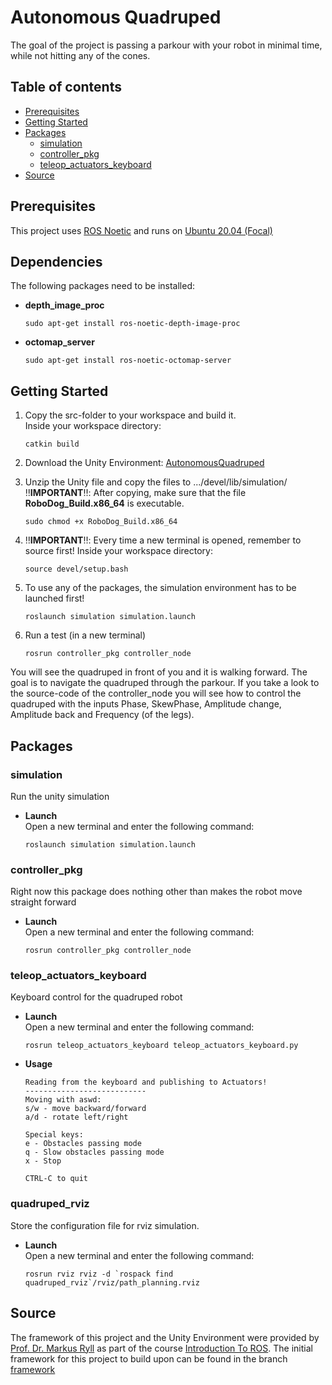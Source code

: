 # Autonomous Quadruped 
The goal of the project is passing a parkour with your robot in minimal time, while not hitting any of the cones.

## Table of contents 
* [Prerequisites](#prerequisites)
* [Getting Started](#getting-started)
* [Packages](#packages)
   * [simulation](#simulation)
   * [controller_pkg](#controller_pkg)
   * [teleop_actuators_keyboard](#teleop_actuators_keyboard)
* [Source](#source)

## Prerequisites
This project uses [ROS Noetic](http://wiki.ros.org/noetic/Installation/Ubuntu) and runs on [Ubuntu 20.04 (Focal)](https://releases.ubuntu.com/focal/)

## Dependencies
The following packages need to be installed:
* **depth_image_proc**

  ````
  sudo apt-get install ros-noetic-depth-image-proc
  ````
* **octomap_server**
  
  ````
  sudo apt-get install ros-noetic-octomap-server
  ````

## Getting Started
1. Copy the src-folder to your workspace and build it. </br>
   Inside your workspace directory:
   ````
   catkin build
   ````
3. Download the Unity Environment: [AutonomousQuadruped](https://www.dropbox.com/scl/fi/ur7qtlxuc4q75zl5jgfi8/AutonomousQuadruped.zip?rlkey=9973zkjr8mfln7c2cmrgts19b&st=09o0mxjm&dl=0)
4. Unzip the Unity file and copy the files to .../devel/lib/simulation/ </br>
   ‼️**IMPORTANT**‼️: After copying, make sure that the file **RoboDog_Build.x86_64** is executable. 
   ````
   sudo chmod +x RoboDog_Build.x86_64
   ````
5. ‼️**IMPORTANT**‼️: Every time a new terminal is opened, remember to source first! Inside your workspace directory:
   
    ````
    source devel/setup.bash
    ````
6. To use any of the packages, the simulation environment has to be launched first!
   
    ````
    roslaunch simulation simulation.launch
    ````
7. Run a test (in a new terminal)
   
    ````
    rosrun controller_pkg controller_node
    ````
  
You will see the quadruped in front of you and it is walking forward. The goal is to navigate the quadruped through the parkour. If you take a look to the source-code of the controller_node you will see how to control the quadruped with the inputs Phase, SkewPhase, Amplitude change, Amplitude back and Frequency (of the legs).

## Packages

### simulation
Run the unity simulation
* **Launch**  
   Open a new terminal and enter the following command:
   ````
   roslaunch simulation simulation.launch
   ````
### controller_pkg
Right now this package does nothing other than makes the robot move straight forward
* **Launch**  
   Open a new terminal and enter the following command:
   ````
   rosrun controller_pkg controller_node
   ````
### teleop_actuators_keyboard
Keyboard control for the quadruped robot
* **Launch**  
   Open a new terminal and enter the following command:
   ```
   rosrun teleop_actuators_keyboard teleop_actuators_keyboard.py
   ```
* **Usage**
   ````
   Reading from the keyboard and publishing to Actuators!
   ---------------------------
   Moving with aswd:
   s/w - move backward/forward
   a/d - rotate left/right
   
   Special keys:
   e - Obstacles passing mode
   q - Slow obstacles passing mode
   x - Stop
   
   CTRL-C to quit
   ````

### quadruped_rviz
Store the configuration file for rviz simulation.
* **Launch**  
   Open a new terminal and enter the following command:
   ```
   rosrun rviz rviz -d `rospack find quadruped_rviz`/rviz/path_planning.rviz
   ```

## Source
The framework of this project and the Unity Environment were provided by [Prof. Dr. Markus Ryll](https://www.professoren.tum.de/ryll-markus) as part of the course [Introduction To ROS](https://www.moodle.tum.de/course/info.php?id=88252). The initial framework for this project to build upon can be found in the branch [framework](https://github.com/lagessiehcs/autonomous-quadruped/tree/framework)
